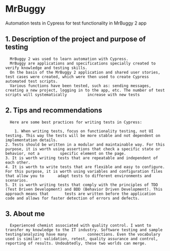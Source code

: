 # MrBuggy
Automation tests in Cypress for test functionality in MrBuggy 2 app

## 1. Description of the project and purpose of testing

      MrBuggy 2 was used to learn automation with Cypress.
      MrBuggy are applications and specifications specially created to verify knowledge and testing skills.
      On the basis of the MrBuggy 2 application and shared user stories, test cases were created, which were then used to create Cypress automated test scripts.
      Various functions have been tested, such as: sending messages, creating a new project, logging in to the app, etc. The number of test scripts will systematically         increase with new tests

## 2. Tips and recommendations

      Here are some best practices for writing tests in Cypress:
      
     	1. When writing tests, focus on functionality testing, not UI testing. This way the tests will be more stable and not dependent on implementation details.
	2. Tests should be written in a modular and maintainable way. For this purpose, it is worth using assertions that check a specific state or behavior, not a 		specific element on the page.
	3. It is worth writing tests that are repeatable and independent of each other.
	4. It is worth to write tests that are flexible and easy to configure. For this purpose, it is worth using variables and configuration files that allow you to 		adapt tests to different environments and scenarios.
	5. It is worth writing tests that comply with the principles of TDD (Test Driven Development) and BDD (Behavior Driven Development). This approach means that 		tests are written before the application code and allows for faster detection of errors and defects.
	
## 3. About me
	
      Experienced chemist associated with quality control. I want to transfer my knowledge to the IT industry. Software testing and sample testing/analyzing have many 	       connections. Even the vocabulary used is similar: validation, retest, quality assurance and control, reporting of results. Undoubtedly, these two worlds can merge. 



      

